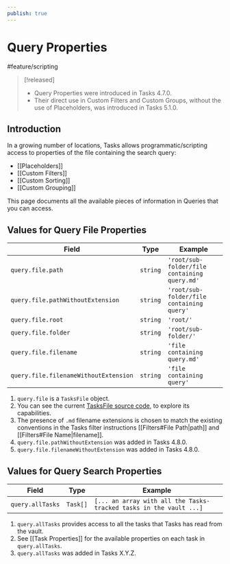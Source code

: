 ```yaml
---
publish: true
---
```


# Query Properties

<span class="related-pages">#feature/scripting</span>

> [!released]
>
> - Query Properties were introduced in Tasks 4.7.0.
> - Their direct use in Custom Filters and Custom Groups, without the use of Placeholders, was introduced in Tasks 5.1.0.

## Introduction

In a growing number of locations, Tasks allows programmatic/scripting access to properties of the file containing the search query:

- [[Placeholders]]
- [[Custom Filters]]
- [[Custom Sorting]]
- [[Custom Grouping]]

This page documents all the available pieces of information in Queries that you can access.

## Values for Query File Properties

<!-- placeholder to force blank line before included text --><!-- include: QueryProperties.test.query_file_properties.approved.md -->

| Field | Type | Example |
| ----- | ----- | ----- |
| `query.file.path` | `string` | `'root/sub-folder/file containing query.md'` |
| `query.file.pathWithoutExtension` | `string` | `'root/sub-folder/file containing query'` |
| `query.file.root` | `string` | `'root/'` |
| `query.file.folder` | `string` | `'root/sub-folder/'` |
| `query.file.filename` | `string` | `'file containing query.md'` |
| `query.file.filenameWithoutExtension` | `string` | `'file containing query'` |

<!-- placeholder to force blank line after included text --><!-- endInclude -->

1. `query.file` is a `TasksFile` object.
1. You can see the current [TasksFile source code](https://github.com/obsidian-tasks-group/obsidian-tasks/blob/main/src/Scripting/TasksFile.ts), to explore its capabilities.
1. The presence of `.md` filename extensions is chosen to match the existing conventions in the Tasks filter instructions [[Filters#File Path|path]] and [[Filters#File Name|filename]].
1. `query.file.pathWithoutExtension` was added in Tasks 4.8.0.
1. `query.file.filenameWithoutExtension` was added in Tasks 4.8.0.

## Values for Query Search Properties

<!-- placeholder to force blank line before included text --><!-- include: QueryProperties.test.query_search_properties.approved.md -->

| Field | Type | Example |
| ----- | ----- | ----- |
| `query.allTasks` | `Task[]` | `[... an array with all the Tasks-tracked tasks in the vault ...]` |

<!-- placeholder to force blank line after included text --><!-- endInclude -->

1. `query.allTasks` provides access to all the tasks that Tasks has read from the vault.
1. See [[Task Properties]] for the available properties on each task in `query.allTasks`.
1. `query.allTasks` was added in Tasks X.Y.Z.
